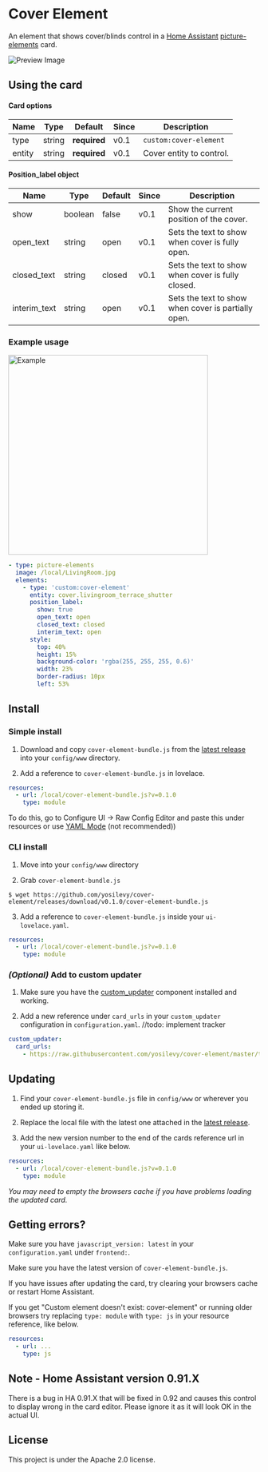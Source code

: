 # Cover Element

An element that shows cover/blinds control in a [Home Assistant](https://github.com/home-assistant/home-assistant) [picture-elements](https://www.home-assistant.io/lovelace/picture-elements/) card.

![Preview Image](https://github.com/yosilevy/cover-element/blob/master/docs/Cover-main.JPG?raw=true)

## Using the card

#### Card options
| Name | Type | Default | Since | Description |
|------|------|---------|-------|-------------|
| type | string | **required** | v0.1 | `custom:cover-element`
| entity | string | **required** | v0.1 | Cover entity to control.

#### Position_label object
| Name | Type | Default | Since | Description |
|------|------|---------|-------|-------------|
| show | boolean | false | v0.1 | Show the current position of the cover.
| open_text | string | open | v0.1 | Sets the text to show when cover is fully open.
| closed_text | string | closed | v0.1 | Sets the text to show when cover is fully closed.
| interim_text | string | open | v0.1 | Sets the text to show when cover is partially open.

### Example usage

<img src="https://github.com/yosilevy/cover-element/blob/master/docs/Cover-main.JPG?raw=true" width="400px" alt="Example" />

```yaml
- type: picture-elements
  image: /local/LivingRoom.jpg
  elements:
    - type: 'custom:cover-element'
      entity: cover.livingroom_terrace_shutter
      position_label:
        show: true
        open_text: open
        closed_text: closed
        interim_text: open
      style:
        top: 40%
        height: 15%
        background-color: 'rgba(255, 255, 255, 0.6)'
        width: 23%
        border-radius: 10px
        left: 53%
```

## Install

### Simple install

1. Download and copy `cover-element-bundle.js` from the [latest release](https://github.com/yosilevy/cover-element/releases/latest) into your `config/www` directory.

2. Add a reference to `cover-element-bundle.js` in lovelace.

  ```yaml
  resources:
    - url: /local/cover-element-bundle.js?v=0.1.0
      type: module
  ```
To do this, go to Configure UI -> Raw Config Editor and paste this under resources or use [YAML Mode](https://www.home-assistant.io/lovelace/yaml-mode/) (not recommended))

### CLI install

1. Move into your `config/www` directory

2. Grab `cover-element-bundle.js`

  ```console
  $ wget https://github.com/yosilevy/cover-element/releases/download/v0.1.0/cover-element-bundle.js
  ```

3. Add a reference to `cover-element-bundle.js` inside your `ui-lovelace.yaml`.

  ```yaml
  resources:
    - url: /local/cover-element-bundle.js?v=0.1.0
      type: module
  ```

### *(Optional)* Add to custom updater

1. Make sure you have the [custom_updater](https://github.com/custom-components/custom_updater) component installed and working.

2. Add a new reference under `card_urls` in your `custom_updater` configuration in `configuration.yaml`.
//todo: implement tracker
  ```yaml
  custom_updater:
    card_urls:
      - https://raw.githubusercontent.com/yosilevy/cover-element/master/tracker.json
  ```

## Updating
1. Find your `cover-element-bundle.js` file in `config/www` or wherever you ended up storing it.

2. Replace the local file with the latest one attached in the [latest release](https://github.com/yosilev/cover-element/releases/latest).

3. Add the new version number to the end of the cards reference url in your `ui-lovelace.yaml` like below.

  ```yaml
  resources:
    - url: /local/cover-element-bundle.js?v=0.1.0
      type: module
  ```

*You may need to empty the browsers cache if you have problems loading the updated card.*

## Getting errors?
Make sure you have `javascript_version: latest` in your `configuration.yaml` under `frontend:`.

Make sure you have the latest version of `cover-element-bundle.js`.

If you have issues after updating the card, try clearing your browsers cache or restart Home Assistant.

If you get "Custom element doesn't exist: cover-element" or running older browsers try replacing `type: module` with `type: js` in your resource reference, like below.

```yaml
resources:
  - url: ...
    type: js
```

## Note - Home Assistant version 0.91.X
There is a bug in HA 0.91.X that will be fixed in 0.92 and causes this control to display wrong in the card editor. Please ignore it as it will look OK in the actual UI.

## License
This project is under the Apache 2.0 license.
